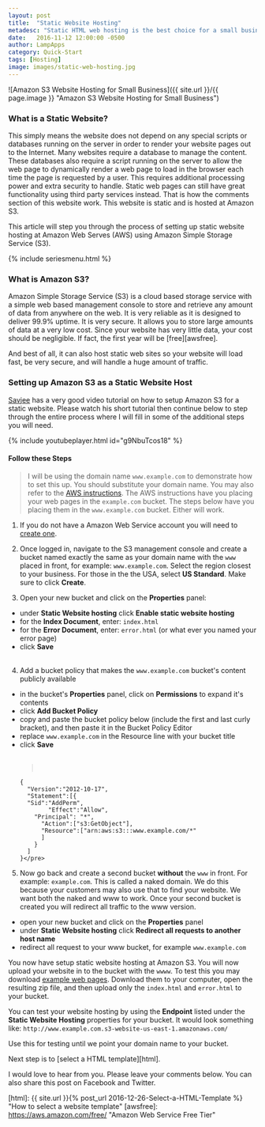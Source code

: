```yaml
---
layout: post
title:  "Static Website Hosting"
metadesc: "Static HTML web hosting is the best choice for a small business websites on a budget. Learn how to set one up at Amazon Web Services using S3"
date:   2016-11-12 12:00:00 -0500
author: LampApps
category: Quick-Start
tags: [Hosting]
image: images/static-web-hosting.jpg
---
```


![Amazon S3 Website Hosting for Small Business]({{ site.url }}/{{ page.image }} "Amazon S3 Website Hosting for Small Business")

### What is a Static Website?

This simply means the website does not depend on any special scripts or databases running on the server in order to render your website pages out to the Internet. Many websites require a database to manage the content. These databases also require a script running on the server to allow the web page to dynamically render a web page to load in the browser each time the page is requested by a user. This requires additional processing power and extra security to handle. Static web pages can still have great functionality using third party services instead. That is how the comments section of this website work. This website is static and is hosted at Amazon S3.

This article will step you through the process of setting up static website hosting at Amazon Web Serves (AWS) using Amazon Simple Storage Service (S3).


<!--more-->

{% include seriesmenu.html %}

### What is Amazon S3?

Amazon Simple Storage Service (S3) is a cloud based storage service with a simple web based management console to store and retrieve any amount of data from anywhere on the web. It is very reliable as it is designed to deliver 99.9% uptime. It is very secure. It allows you to store large amounts of data at a very low cost. Since your website has very little data, your cost should be negligible. If fact, the first year will be [free][awsfree].

And best of all, it can also host static web sites so your website will load fast, be very secure, and will handle a huge amount of traffic.

### Setting up Amazon S3 as a Static Website Host

[Savjee] has a very good video tutorial on how to setup Amazon S3 for a static website. Please watch his short tutorial then continue below to step through the entire process where I will fill in some of the additional steps you will need.

{% include youtubeplayer.html id="g9NbuTcos18" %}

<div class='two spacing'></div>

#### Follow these Steps

>I will be using the domain name `www.example.com` to demonstrate how to set this up. You should substitute your domain name. You may also refer to the [AWS instructions][awssetupstatic]. The AWS instructions have you placing your web pages in the  `example.com` bucket. The steps below have you placing them in the `www.example.com` bucket. Either will work.

1. If you do not have a Amazon Web Service account you will need to [create one][aws].

2. Once logged in, navigate to the S3 management console and create a bucket named exactly the same as your domain name with the `www` placed in front, for example: `www.example.com`. Select the region closest to your business. For those in the the USA, select **US Standard**. Make sure to click **Create**.

3. Open your new bucket and click on the **Properties** panel:
  * under **Static Website hosting** click **Enable static website hosting**
  * for the __Index Document__, enter: `index.html`
  * for the __Error Document__, enter: `error.html` (or what ever you named your error page)
  * click **Save**
<br /><br />
4. Add a bucket policy that makes the `www.example.com` bucket's content publicly available
  * in the bucket's **Properties** panel, click on **Permissions** to expand it's contents
  * click **Add Bucket Policy**
  * copy and paste the bucket policy below (include the first and last curly bracket), and then paste it in the Bucket Policy Editor
  * replace `www.example.com` in the Resource line with your bucket title
  * click **Save**
  <br /><br />
      ><pre>
        {
          "Version":"2012-10-17",
          "Statement":[{
          "Sid":"AddPerm",
                "Effect":"Allow",
            "Principal": "*",
              "Action":["s3:GetObject"],
              "Resource":["arn:aws:s3:::www.example.com/*"
              ]
            }
          ]
        }</pre>

5. Now go back and create a second bucket **without** the `www` in front. For example: `example.com`. This is called a naked domain. We do this because your customers may also use that to find your website. We want both the naked and www to work. Once your second bucket is created you will redirect all traffic to the www version.
* open your new bucket and click on the **Properties** panel
* under **Static Website hosting** click **Redirect all requests to another host name**
* redirect all request to your www bucket, for example `www.example.com`

You now have setup static website hosting at Amazon S3. You will now upload your website in to the bucket with the `wwww`. To test this you may download [example web pages][examplefile]. Download them to your computer, open the resulting zip file, and then upload only the `index.html` and `error.html` to your bucket.

You can test your website hosting by using the **Endpoint** listed under the **Static Website Hosting** properties for your bucket. It would look something like:
`http://www.example.com.s3-website-us-east-1.amazonaws.com/`

Use this for testing until we point your domain name to your bucket.

Next step is to [select a HTML template][html].

I would love to hear from you. Please leave your comments below. You can also share this post on Facebook and Twitter. 




[Savjee]: https://www.youtube.com/channel/UCnxrdFPXJMeHru_b4Q_vTPQ "Savjee YouTube Channel"
[aws]: https://portal.aws.amazon.com/gp/aws/developer/registration/index.html "Amazon Web Service Free Tier"
[examplefile]: https://github.com/lampapps/example "LampApps on Github"
[awssetupstatic]: https://docs.aws.amazon.com/AmazonS3/latest/dev/website-hosting-custom-domain-walkthrough.html "Amazon Web Services instructions for setting up static website hosting"
[html]: {{ site.url }}{% post_url 2016-12-26-Select-a-HTML-Template %} "How to select a website template"
[awsfree]: https://aws.amazon.com/free/ "Amazon Web Service Free Tier"

